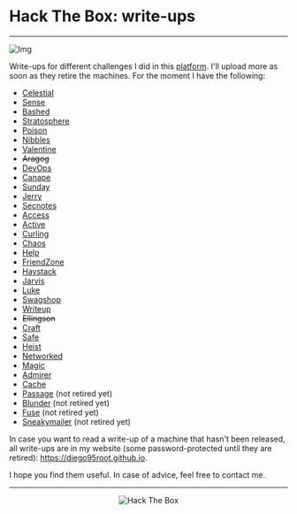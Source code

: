 # Hack The Box: write-ups

---

![Img](https://i.ytimg.com/vi/CxtMMgqfXY8/maxresdefault.jpg)

Write-ups for different challenges I did in this [platform](https://www.hackthebox.eu). I'll upload more as soon as they retire the machines. For the moment I have the following:

* [Celestial](https://github.com/diego95root/HackTheBox/tree/master/Celestial)
* [Sense](https://github.com/diego95root/HackTheBox/tree/master/Sense)
* [Bashed](https://github.com/diego95root/HackTheBox/tree/master/Bashed)
* [Stratosphere](https://github.com/diego95root/HackTheBox/tree/master/Stratosphere)
* [Poison](https://github.com/diego95root/HackTheBox/tree/master/Poison)
* [Nibbles](https://github.com/diego95root/HackTheBox/tree/master/Nibbles)
* [Valentine](https://github.com/diego95root/HackTheBox/tree/master/Valentine)
* ~~Aragog~~
* [DevOps](https://github.com/diego95root/HackTheBox/tree/master/DevOps)
* [Canape](https://github.com/diego95root/HackTheBox/tree/master/Canape)
* [Sunday](https://github.com/diego95root/HackTheBox/tree/master/Sunday)
* [Jerry](https://github.com/diego95root/HackTheBox/tree/master/Jerry)
* [Secnotes](https://github.com/diego95root/HackTheBox/tree/master/Secnotes)
* [Access](https://github.com/diego95root/HackTheBox/tree/master/Access)
* [Active](https://github.com/diego95root/HackTheBox/tree/master/Active)
* [Curling](https://github.com/diego95root/HackTheBox/tree/master/Curling)
* [Chaos](https://github.com/diego95root/HackTheBox/tree/master/Chaos)
* [Help](https://github.com/diego95root/HackTheBox/tree/master/Help)
* [FriendZone](https://github.com/diego95root/HackTheBox/tree/master/FriendZone)
* [Haystack](https://github.com/diego95root/HackTheBox/tree/master/Haystack)
* [Jarvis](https://github.com/diego95root/HackTheBox/tree/master/Jarvis)
* [Luke](https://github.com/diego95root/HackTheBox/tree/master/Luke)
* [Swagshop](https://github.com/diego95root/HackTheBox/tree/master/Swagshop)
* [Writeup](https://github.com/diego95root/HackTheBox/tree/master/Writeup)
* ~~Ellingson~~
* [Craft](https://github.com/diego95root/HackTheBox/tree/master/Craft)
* [Safe](https://github.com/diego95root/HackTheBox/tree/master/Safe)
* [Heist](https://github.com/diego95root/HackTheBox/tree/master/Heist)
* [Networked](https://github.com/diego95root/HackTheBox/tree/master/Networked)
* [Magic](https://github.com/diego95root/HackTheBox/tree/master/Magic)
* [Admirer](https://github.com/diego95root/HackTheBox/tree/master/Admirer)
* [Cache](https://github.com/diego95root/HackTheBox/tree/master/Cache)
* [Passage](https://github.com/diego95root/HackTheBox/tree/master/Passage) (not retired yet)
* [Blunder](https://github.com/diego95root/HackTheBox/tree/master/Blunder) (not retired yet)
* [Fuse](https://github.com/diego95root/HackTheBox/tree/master/Fuse) (not retired yet)
* [Sneakymailer](https://github.com/diego95root/HackTheBox/tree/master/SneakyMailer) (not retired yet)

In case you want to read a write-up of a machine that hasn't been released, all write-ups are in my website (some password-protected until they are retired): <https://diego95root.github.io>.

I hope you find them useful. In case of advice, feel free to contact me.

---

<p align="center">
<img src="https://www.hackthebox.eu/badge/image/31531" alt="Hack The Box">
</p>
